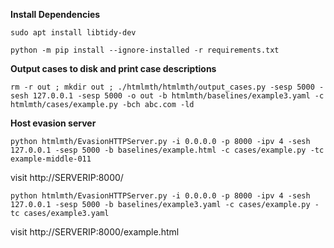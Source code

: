 **Install Dependencies**


`sudo apt install libtidy-dev`

`python -m pip install --ignore-installed -r requirements.txt`



**Output cases to disk and print case descriptions**

`rm -r out ; mkdir out ; ./htmlmth/htmlmth/output_cases.py -sesp 5000 -sesh 127.0.0.1 -sesp 5000 -o out -b htmlmth/baselines/example3.yaml -c htmlmth/cases/example.py -bch abc.com -ld`


**Host evasion server**

`python htmlmth/EvasionHTTPServer.py -i 0.0.0.0 -p 8000 -ipv 4 -sesh 127.0.0.1 -sesp 5000 -b baselines/example.html -c cases/example.py -tc example-middle-011`

visit http://SERVERIP:8000/

`python htmlmth/EvasionHTTPServer.py -i 0.0.0.0 -p 8000 -ipv 4 -sesh 127.0.0.1 -sesp 5000 -b baselines/example3.yaml -c cases/example.py -tc cases/example3.yaml`

visit http://SERVERIP:8000/example.html
